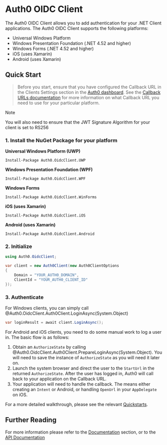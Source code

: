 # Auth0 OIDC Client

The Auth0 OIDC Client allows you to add authentication for your .NET Client applications. The Auth0 OIDC Client supports the following platforms:

* Universal Windows Platform
* Windows Presentation Foundation (.NET 4.52 and higher)
* Windows Forms (.NET 4.52 and higher)
* iOS (uses Xamarin)
* Android (uses Xamarin)

## Quick Start

> Before you start, ensure that you have configured the Callback URL in the Clients Settings section in the [Auth0 dashboard](https://manage.auth0.com/#/). See the [Callback URLs documentation](documentation/getting-started/callbacks.md) for more information on what Callback URL you need to use for your particular platform.

> [!Note]
> You will also need to ensure that the JWT Signature Algorithm for your client is set to RS256

### 1. Install the NuGet Package for your platform

**Universal Windows Platform (UWP)**

```text
Install-Package Auth0.OidcClient.UWP
```

**Windows Presentation Foundation (WPF)**

```text
Install-Package Auth0.OidcClient.WPF
```

**Windows Forms**

```text
Install-Package Auth0.OidcClient.WinForms
```

**iOS (uses Xamarin)**

```text
Install-Package Auth0.OidcClient.iOS
```

**Android (uses Xamarin)**

```text
Install-Package Auth0.OidcClient.Android
```


### 2. Initialize 

```csharp
using Auth0.OidcClient;

var client = new Auth0Client(new Auth0ClientOptions
{
    Domain = "YOUR_AUTH0_DOMAIN",
    ClientId = "YOUR_AUTH0_CLIENT_ID"
});
```

### 3. Authenticate

For Windows clients, you can simply call @Auth0.OidcClient.Auth0Client.LoginAsync(System.Object)

```csharp
var loginResult = await client.LoginAsync();
```

For Android and iOS clients, you need to do some manual work to log a user in. The basic flow is as follows:

1. Obtain an `AuthorizeState` by calling @Auth0.OidcClient.Auth0Client.PrepareLoginAsync(System.Object). You will need to save the instance of `AuthorizeState` as you will need it later on.
2. Launch the system browser and direct the user to the `StartUrl` in the returned `AuthorizeState`. After the user has logged in, Auth0 will call back to your application on the Callback URL.
3. Your application will need to handle the callback. The means either creating an `Intent` or Android, or handling `OpenUrl` in your `AppDelegate` on iOS.

For a more detailed walkthrough, please see the relevant [Quickstarts](https://auth0.com/docs/quickstart/native).

## Further Reading

For more information please refer to the [Documentation](documentation/intro.md) section, or to the [API Documentation](api/index.md)